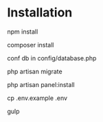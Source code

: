 # Installation

npm install

composer install

conf db in config/database.php

php artisan migrate

php artisan panel:install

cp .env.example .env

gulp